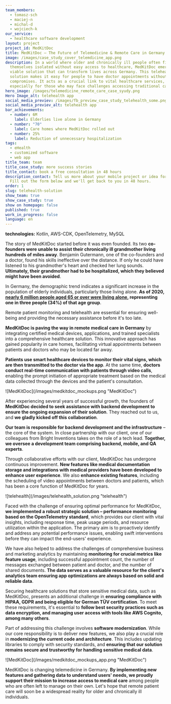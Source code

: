 ```yaml
---
team_members:
  - tomasz-sch
  - maciej-n
  - michal-d
  - wojciech-k
our_service:
  - healthcare software development
layout: project
project_id: MedKitDoc
title: MedKitDoc – The Future of Telemedicine & Remote Care in Germany
image: /images/case_study_cover_telemdicine_app.png
description: In a world where older and chronically ill people often find
  themselves isolated without easy access to healthcare, MedKitDoc emerges as a
  viable solution that can transform lives across Germany. This telehealth
  solution makes it easy for people to have doctor appointments without any
  compromises. It acts as a crucial link to vital healthcare services,
  especially for those who may face challenges accessing traditional care.
hero_image: /images/telemedicine_remote_care_case_syudy.png
Hero Image_alt: telehealth app
social_media_previev: /images/fb_preview_case_study_telehealth_some.png
social_media_previev_alt: telehealth app
bar_achievements:
  - number: 6M
    label: Elderlies live alone in Germany
  - number: "70"
    label: Care homes where MedKitDoc rolled out
  - number: 25%
    label: Reduction of unnecessary hospitalization
tags:
  - eHealth
  - customized software
  - web app
title_team: team
title_case_study: more success stories
title_contact: book a free consultation in 48 hours
description_contact: Tell us more about your mobile project or idea for an app.
  Fill out the form below and we'll get back to you in 48 hours.
order: 1
slug: telehealth-solution
show_team: true
show_case_study: true
show on homepage: false
published: true
work_in_progress: false
language: en
---
```

<TitleWithIcon sectionTitle="technologies" titleIcon="/images/skills.svg" titleIconAlt="stack" />

<Gallery images='[{"src":"/images/kotlin_new_stack_logo.svg","alt":"Kotlin"},{"src":"/images/aws_stack_logo.svg","alt":"AWS-CDK"},{"src":"/images/opentelemetry_stack_logo.svg","alt":"OpenTelemetry"},{"src":"/images/mysql.svg","alt":"MySQL"}]' />

**technologies:** Kotlin, AWS-CDK, OpenTelemetry, MySQL

<TitleWithIcon sectionTitle="problem: increase in the population of elderly living alone" titleIcon="/images/three_flags.svg" titleIconAlt="problem" />

The story of MedKitDoc started before it was even founded. Its two **co-founders were unable to assist their chronically ill grandmother living hundreds of miles away**. Benjamin Gutermann, one of the co-founders and a doctor, found his skills ineffective over the distance. If only he could have listened to his grandmother's heart and checked her lung sounds. **Ultimately, their grandmother had to be hospitalized, which they believed might have been avoided**.

In Germany, the demographic trend indicates a significant increase in the population of elderly individuals, particularly those living alone. **As of 2020, [nearly 6 million people aged 65 or over were living alone](https://www.destatis.de/EN/Press/2021/09/PE21_N057_12411.html), representing one in three people (34%) of that age group**.

Remote patient monitoring and telehealth are essential for ensuring well-being and providing the necessary assistance before it's too late.

<TitleWithIcon sectionTitle="solution: telehealth application with integrated devices" titleIcon="/images/goal_title_section.png" titleIconAlt="solution" />

**MedKitDoc is paving the way in remote medical care in Germany** by integrating certified medical devices, applications, and trained specialists into a comprehensive healthcare solution. This innovative approach has gained popularity in care homes, facilitating virtual appointments between patients and doctors who may be located far away. 

**Patients use smart healthcare devices to monitor their vital signs, which are then transmitted to the doctor via the app**. At the same time, **doctors conduct real-time communication with patients through video calls**, enabling the prompt initiation of appropriate treatment based on the medical data collected through the devices and the patient's consultation.

<div className="image">![MedKitDoc](/images/medkitdoc_mockups.png "MedKitDoc")</div>

After experiencing several years of successful growth, the founders of **MedKitDoc decided to seek assistance with backend development to ensure the ongoing expansion of their solution**. They reached out to us, and **we gladly kicked off this collaboration**.

**Our team is responsible for backend development and the infrastructure** – the core of the system. In close partnership with our client, one of our colleagues from Bright Inventions takes on the role of a tech lead. **Together, we oversee a development team comprising backend, mobile, and QA experts**. 

Through collaborative efforts with our client, MedKitDoc has undergone continuous improvement. **New features like medical documentation storage and integrations with medical providers have been developed to enhance user experience**. We also **enhance existing features**, including the scheduling of video appointments between doctors and patients, which has been a core function of MedKitDoc for years. 

<div className="image">![telehealth](/images/telehealth_solution.png "telehealth")</div>

<TitleWithIcon sectionTitle="challenge: ensuring optimal performance and compliance with HIPAA, GDPR and TÜV " titleIcon="/images/gearwheel.svg" titleIconAlt="challenge" />

Faced with the challenge of ensuring optimal performance for MedKitDoc, **we implemented a robust strategic solution – performance monitoring based on the OpenTelemetry standard**, which provides our client with vital insights, including response time, peak usage periods, and resource utilization within the application. The primary aim is to proactively identify and address any potential performance issues, enabling swift interventions before they can impact the end-users' experience.

We have also helped to address the challenges of comprehensive business and marketing analytics by maintaining **monitoring for crucial metrics like feature usage**, including successful appointment count, the number of messages exchanged between patient and doctor, and the number of shared documents. **The data serves as a valuable resource for the client's analytics team ensuring app optimizations are always based on solid and reliable data**. 

Securing healthcare solutions that store sensitive medical data, such as MedKitDoc, presents an additional challenge in **ensuring compliance with HIPAA, GDPR and being eligible for German TÜV certification**. To meet these requirements, it's essential to **follow best security practices such as data encryption, and managing user access with tools like AWS Cognito, among many others**.

Part of addressing this challenge involves **software modernization**. While our core responsibility is to deliver new features, we also play a crucial role in **modernizing the current code and architecture**. This includes updating libraries to comply with security standards, and **ensuring that our solution remains secure and trustworthy for handling sensitive medical data**.

<div className="image">![MedKitDoc](/images/medkitdoc_mockups_app.png "MedKitDoc")</div>

<TitleWithIcon sectionTitle="result: increased access to medical care in Germany" titleIcon="/images/results_icon_title_small.png" titleIconAlt="result" />

MedKitDoc is changing telemedicine in Germany. **By implementing new features and gathering data to understand users' needs, we proudly support their mission to increase access to medical care** among people who are often left to manage on their own. Let's hope that remote patient care will soon be a widespread reality for older and chronically ill individuals.